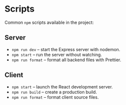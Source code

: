 # Scripts

Common `npm` scripts available in the project:

## Server
- `npm run dev` – start the Express server with nodemon.
- `npm start` – run the server without watching.
- `npm run format` – format all backend files with Prettier.

## Client
- `npm start` – launch the React development server.
- `npm run build` – create a production build.
- `npm run format` – format client source files.
